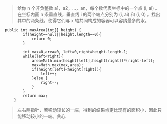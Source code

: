 >给你 n 个非负整数 a1，a2，...，an，每个数代表坐标中的一个点 (i, ai) 。在坐标内画 n 条垂直线，垂直线 i 的两个端点分别为 (i, ai) 和 (i, 0) 。找出其中的两条线，使得它们与 x 轴共同构成的容器可以容纳最多的水。



```
public int maxArea(int[] height) {
        if(height==null||height.length==0){
            return 0;
        }

        int max=0,area=0, left=0,right=height.length-1;
        while(left<right){
            area=Math.min(height[left],height[right])*(right-left);
            max=Math.max(max,area);
            if(height[left]<height[right]){
                left++;
            }else {
                right--;
            }
        }
        return max;
    }
```
>左右两指针，若移动较长的一端，得到的结果肯定比现有的面积小，因此只能移动较小的一端。贪心
